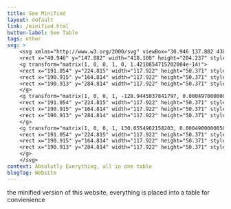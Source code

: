 ```yaml
---
title: See Minified
layout: default
link: /minified.html
button-label: See Table
tags: other
svg: > 
    <svg xmlns="http://www.w3.org/2000/svg" viewBox="30.946 137.882 438.108 224.237" width="100px" height="100px">
    <rect x="40.946" y="147.882" width="418.108" height="204.237" style="stroke: rgb(0, 0, 0); stroke-width: 12px; fill: rgba(216, 216, 216, 0);" transform="matrix(1, 0, 0, 1, 0, 1.4210854715202004e-14)"/>
    <g transform="matrix(1, 0, 0, 1, 0, 1.4210854715202004e-14)">
    <rect x="191.054" y="224.815" width="117.922" height="50.371" style="stroke: rgb(0, 0, 0); stroke-width: 12px; fill: rgba(216, 216, 216, 0);"/>
    <rect x="190.915" y="164.814" width="117.922" height="50.371" style="stroke: rgb(0, 0, 0); stroke-width: 12px; fill: rgba(216, 216, 216, 0);"/>
    <rect x="190.913" y="284.814" width="117.922" height="50.371" style="stroke: rgb(0, 0, 0); stroke-width: 12px; fill: rgba(216, 216, 216, 0);"/>
    </g>
    <g transform="matrix(1, 0, 0, 1, -128.9445037841797, 0.0004970000009194564)">
    <rect x="191.054" y="224.815" width="117.922" height="50.371" style="stroke: rgb(0, 0, 0); stroke-width: 12px; fill: rgba(216, 216, 216, 0);"/>
    <rect x="190.915" y="164.814" width="117.922" height="50.371" style="stroke: rgb(0, 0, 0); stroke-width: 12px; fill: rgba(216, 216, 216, 0);"/>
    <rect x="190.913" y="284.814" width="117.922" height="50.371" style="stroke: rgb(0, 0, 0); stroke-width: 12px; fill: rgba(216, 216, 216, 0);"/>
    </g>
    <g transform="matrix(1, 0, 0, 1, 130.0554962158203, 0.0004900000058114529)">
    <rect x="191.054" y="224.815" width="117.922" height="50.371" style="stroke: rgb(0, 0, 0); stroke-width: 12px; fill: rgba(216, 216, 216, 0);"/>
    <rect x="190.915" y="164.814" width="117.922" height="50.371" style="stroke: rgb(0, 0, 0); stroke-width: 12px; fill: rgba(216, 216, 216, 0);"/>
    <rect x="190.913" y="284.814" width="117.922" height="50.371" style="stroke: rgb(0, 0, 0); stroke-width: 12px; fill: rgba(216, 216, 216, 0);"/>
    </g>
    </svg>
context: Absolutly Everything, all in one table
blogTag: Website
---
```

the minified version of this website, everything is placed into a table for convienience

